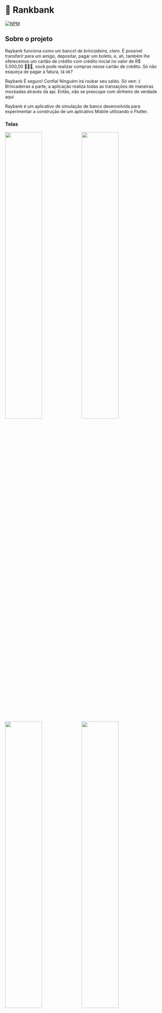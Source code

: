 # 🏦 Rankbank
[![NPM](https://img.shields.io/npm/l/react)](https://github.com/Rayllanderson/raybank/blob/main/LICENSE) 

## Sobre o projeto

Raybank funciona como um banco! *de brincadeira, claro.* É possível  transferir para um amigo, depositar, pagar um boleto, 
e, ah, também lhe oferecemos um cartão de crédito com crédito inicial no valor de R$ 5.000,00 🤑🤑🤑, você pode realizar 
compras nesse cartão de crédito. Só não esqueça de pagar a fatura, tá ok? 

Raybank É seguro! Confia! Ninguém irá roubar seu saldo. Só vem :) Brincadeiras a parte, a aplicação realiza todas as 
transações de maneiras mockadas através da api. Então, não se preocupe com dinheiro de verdade aqui

Raybank é um aplicativo de simulação de banco desenvolvida para experimentar a construção de um aplicativo Mobile utilizando o Flutter. 


### Telas

<img src="https://user-images.githubusercontent.com/63964369/121003982-8364a400-c764-11eb-9d7d-c9560ee75dfa.png" width="49%"> <img src="https://user-images.githubusercontent.com/63964369/121005753-8365a380-c766-11eb-9bad-583be4002b7a.png" width="49%">

<img src="https://user-images.githubusercontent.com/63964369/121006628-79907000-c767-11eb-8c34-5221b5ccb12d.png" width="49%"> <img src="https://user-images.githubusercontent.com/63964369/121006884-c8d6a080-c767-11eb-918a-6d9476ac2299.png" width="49%">


Ah, toda transferência, depósito e pagamento, gera um extrato. Você pode conferi-los no saldo da conta ou no cartão de crédito

<img src="https://user-images.githubusercontent.com/63964369/121005996-ca539900-c766-11eb-84ee-496b6d0462d8.png" width="49%"> <img src="https://user-images.githubusercontent.com/63964369/121007348-51554100-c768-11eb-8306-6ffb190b7dd9.png" width="49%">





## 🛠 Tecnologias utilizadas
### :coffee: Back end
- [Java](https://www.oracle.com/br/java/)
- JPA / Hibernate
- [Spring Boot](https://spring.io/projects/spring-boot)
- [Spring Framework](https://spring.io/projects/spring-framework)
- [Spring Data JPA](https://spring.io/projects/spring-data-jpa) 
- [Spring Security](https://spring.io/projects/spring-security)
- [Maven](https://maven.apache.org/)

### 📱 Mobile
- [Flutter](https://flutter.dev/?gclsrc=ds&gclsrc=ds)
- [Dart](https://dart.dev/)


## :hammer: Implantação em produção
- Back end: Heroku
- Banco de dados: Postgresql

## 🚀 Como executar o projeto

### 🎲 Back end

Pré-requisitos: Java 11

```bash
# clonar repositório
git clone https://github.com/Rayllanderson/raybank

# entrar na pasta do projeto
cd api

# executar o projeto
./mvnw spring-boot:run
```

### 🧭 Mobile

Pré-requisitos: Dispositivo móvel android e ou flutter instalado em sua máquina

Instale o [apk](https://drive.google.com/file/d/13WrgWx4KHNrQwPyKLSZSrRsimQ2AqdOU/view?usp=sharing) e pronto!

Caso queira buildar seu próprio apk, siga os passos: (flutter sdk é necessário)

```bash

#entrar na pasta do projeto
cd mobile

#buildar o apk
flutter build apk

#após o build, ele ficará na pasta mobile\build\app\outputs\apk\release
```

## ❓ Como contribuir para o projeto

1. Faça um **fork** do projeto.
2. Crie uma nova branch com as suas alterações: `git checkout -b my-feature`
3. Salve as alterações e crie uma mensagem de commit contando o que você fez: `git commit -m "feature: My new feature"`
4. Envie as suas alterações: `git push origin my-feature`
> Caso tenha alguma dúvida confira este [guia de como contribuir no GitHub](https://github.com/firstcontributions/first-contributions)


## 📝 Licença

Este projeto esta sobe a licença MIT.

Rayllanderson Gonçalves Rodrigues

https://www.linkedin.com/in/rayllanderson/
